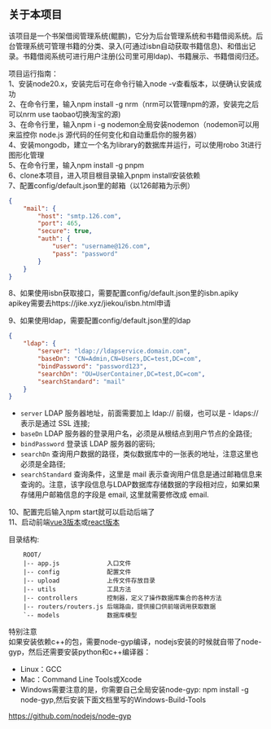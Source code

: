 ## 关于本项目
该项目是一个书架借阅管理系统(鲲鹏)，它分为后台管理系统和书籍借阅系统。后台管理系统可管理书籍的分类、录入(可通过isbn自动获取书籍信息)、和借出记录。书籍借阅系统可进行用户注册(公司里可用ldap)、书籍展示、书籍借阅归还。

项目运行指南：  
1、安装node20.x，安装完后可在命令行输入node -v查看版本，以便确认安装成功  
2、在命令行里，输入npm install -g nrm（nrm可以管理npm的源，安装完之后可以nrm use taobao切换淘宝的源)  
3、在命令行里，输入npm i -g nodemon全局安装nodemon（nodemon可以用来监控你 node.js 源代码的任何变化和自动重启你的服务器）  
4、安装mongodb，建立一个名为library的数据库并运行，可以使用robo 3t进行图形化管理  
5、在命令行里，输入npm install -g pnpm  
6、clone本项目，进入项目根目录输入pnpm install安装依赖  
7、配置config/default.json里的邮箱（以126邮箱为示例）
```json
{
    "mail": {
        "host": "smtp.126.com",
        "port": 465,
        "secure": true,
        "auth": {
            "user": "username@126.com", 
            "pass": "password"
        }
    } 
}
```
8、如果使用isbn获取接口，需要配置config/default.json里的isbn.apiky  
apikey需要去https://jike.xyz/jiekou/isbn.html申请  

9、如果使用ldap，需要配置config/default.json里的ldap
```json
{
    "ldap": {
        "server": "ldap://ldapservice.domain.com",
        "baseDn": "CN=Admin,CN=Users,DC=test,DC=com",
        "bindPassword": "password123",
        "searchDn": "OU=UserContainer,DC=test,DC=com",
        "searchStandard": "mail"
    }
}
```
- `server` LDAP 服务器地址，前面需要加上 ldap:// 前缀，也可以是 - ldaps:// 表示是通过 SSL 连接;
- `baseDn` LDAP 服务器的登录用户名，必须是从根结点到用户节点的全路径;
- `bindPassword` 登录该 LDAP 服务器的密码;
- `searchDn` 查询用户数据的路径，类似数据库中的一张表的地址，注意这里也必须是全路径;
- `searchStandard` 查询条件，这里是 mail 表示查询用户信息是通过邮箱信息来查询的。注意，该字段信息与LDAP数据库存储数据的字段相对应，如果如果存储用户邮箱信息的字段是 email, 这里就需要修改成 email.

10、配置完后输入npm start就可以启动后端了  
11、启动前端[vue3版本](https://github.com/yuu2lee4/library_fe)或[react版本](https://github.com/yuu2lee4/library_react)

目录结构:
````
    ROOT/
    |-- app.js             入口文件
    |-- config             配置文件
    |-- upload             上传文件存放目录
    |-- utils              工具方法
    |-- controllers        控制器，定义了操作数据库集合的各种方法
    |-- routers/routers.js 后端路由，提供接口供前端调用获取数据
    `-- models             数据库模型
````

特别注意  
如果安装依赖c++的包，需要node-gyp编译，nodejs安装的时候就自带了node-gyp，然后还需要安装python和c++编译器：
- Linux：GCC
- Mac：Command Line Tools或Xcode
- Windows需要注意的是，你需要自己全局安装node-gyp: npm install -g node-gyp,然后安装下面文档里写的Windows-Build-Tools

https://github.com/nodejs/node-gyp